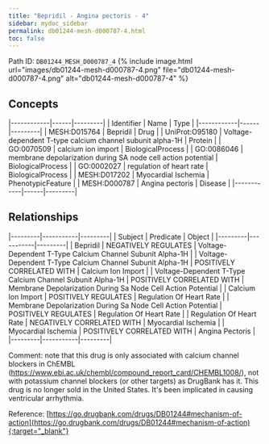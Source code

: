 ```yaml
---
title: "Bepridil - Angina pectoris - 4"
sidebar: mydoc_sidebar
permalink: db01244-mesh-d000787-4.html
toc: false 
---
```



Path ID: `DB01244_MESH_D000787_4`
{% include image.html url="images/db01244-mesh-d000787-4.png" file="db01244-mesh-d000787-4.png" alt="db01244-mesh-d000787-4" %}

## Concepts

|------------|------|---------|
| Identifier | Name | Type    |
|------------|------|---------|
| MESH:D015764 | Bepridil | Drug |
| UniProt:O95180 | Voltage-dependent T-type calcium channel subunit alpha-1H | Protein |
| GO:0070509 | calcium ion import | BiologicalProcess |
| GO:0086046 | membrane depolarization during SA node cell action potential | BiologicalProcess |
| GO:0002027 | regulation of heart rate | BiologicalProcess |
| MESH:D017202 | Myocardial Ischemia | PhenotypicFeature |
| MESH:D000787 | Angina pectoris | Disease |
|------------|------|---------|

## Relationships

|---------|-----------|---------|
| Subject | Predicate | Object  |
|---------|-----------|---------|
| Bepridil | NEGATIVELY REGULATES | Voltage-Dependent T-Type Calcium Channel Subunit Alpha-1H |
| Voltage-Dependent T-Type Calcium Channel Subunit Alpha-1H | POSITIVELY CORRELATED WITH | Calcium Ion Import |
| Voltage-Dependent T-Type Calcium Channel Subunit Alpha-1H | POSITIVELY CORRELATED WITH | Membrane Depolarization During Sa Node Cell Action Potential |
| Calcium Ion Import | POSITIVELY REGULATES | Regulation Of Heart Rate |
| Membrane Depolarization During Sa Node Cell Action Potential | POSITIVELY REGULATES | Regulation Of Heart Rate |
| Regulation Of Heart Rate | NEGATIVELY CORRELATED WITH | Myocardial Ischemia |
| Myocardial Ischemia | POSITIVELY CORRELATED WITH | Angina Pectoris |
|---------|-----------|---------|

Comment: note that this drug is only associated with calcium channel blockers in ChEMBL (https://www.ebi.ac.uk/chembl/compound_report_card/CHEMBL1008/), not with potassium channel blockers (or other targets) as DrugBank has it. This drug is no longer sold in the United States. It's been implicated in causing ventricular arrhythmia.

Reference: [https://go.drugbank.com/drugs/DB01244#mechanism-of-action](https://go.drugbank.com/drugs/DB01244#mechanism-of-action){:target="_blank"}